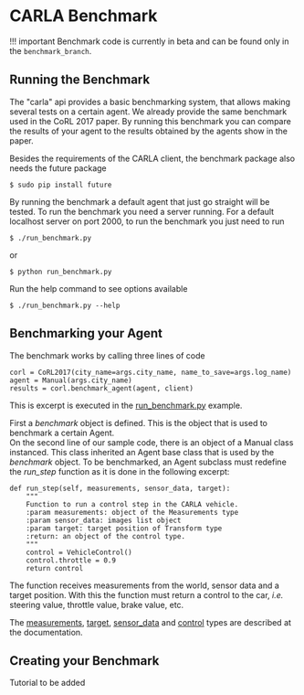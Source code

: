 CARLA Benchmark
===============

!!! important
    Benchmark code is currently in beta and can be found only in the
    `benchmark_branch`.

Running the Benchmark
---------------------

The "carla" api provides a basic benchmarking system, that allows making several
tests on a certain agent. We already provide the same benchmark used in the CoRL
2017 paper. By running this benchmark you can compare the results of your agent
to the results obtained by the agents show in the paper.


Besides the requirements of the CARLA client, the benchmark package also needs
the future package

    $ sudo pip install future

By running the benchmark a default agent that just go straight will be tested.
To run the benchmark you need a server running. For a default localhost server
on port 2000, to run the benchmark you just need to run

    $ ./run_benchmark.py

or

    $ python run_benchmark.py

Run the help command to see options available

    $ ./run_benchmark.py --help

Benchmarking your Agent
---------------------
The benchmark works by calling three lines of code

    corl = CoRL2017(city_name=args.city_name, name_to_save=args.log_name)
    agent = Manual(args.city_name)
    results = corl.benchmark_agent(agent, client)

This is excerpt is executed in the [run_benchmark.py](https://github.com/carla-simulator/carla/blob/benchmark_branch/PythonClient/run_benchmark.py) example.

First a *benchmark* object is defined. This is the object that is used to benchmark a certain Agent. <br>
On the second line of our sample code, there is an object of a Manual class instanced. This class inherited an Agent base class
that is used by the *benchmark* object.
To be benchmarked, an Agent subclass must redefine the *run_step* function as it is done in the following excerpt:

    def run_step(self, measurements, sensor_data, target):
        """
        Function to run a control step in the CARLA vehicle.
		:param measurements: object of the Measurements type
		:param sensor_data: images list object
		:param target: target position of Transform type
	    :return: an object of the control type.
	    """
        control = VehicleControl()
        control.throttle = 0.9
        return control
The function receives measurements from the world, sensor data and a target position. With this the function must return a control to the car, *i.e.* steering value, throttle value, brake value, etc.

The [measurements](https://github.com/carla-simulator/carla/blob/master/Docs/measurements.md), [target](https://github.com/carla-simulator/carla/blob/master/Docs/measurements.md), [sensor_data](https://github.com/carla-simulator/carla/blob/master/Docs/cameras_and_sensors.m) and [control](https://github.com/carla-simulator/carla/blob/master/Docs/measurements.md) types are described at the documentation.



Creating your Benchmark
---------------------
Tutorial to be added
